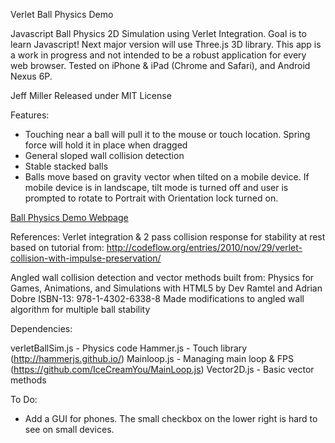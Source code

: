 Verlet Ball Physics Demo

Javascript Ball Physics 2D Simulation using Verlet Integration. Goal is to learn Javascript! Next major version will use Three.js 3D library. This app is a work in progress and not intended to be a robust application for every web browser. Tested on iPhone & iPad (Chrome and Safari), and Android Nexus 6P.

Jeff Miller 
Released under MIT License

Features:
- Touching near a ball will pull it to the mouse or touch location. Spring force will hold it in place when dragged
- General sloped wall collision detection
- Stable stacked balls
- Balls move based on gravity vector when tilted on a mobile device. If mobile device is in landscape, tilt 
  mode is turned off and user is prompted to rotate to Portrait with Orientation lock turned on.

[Ball Physics Demo Webpage](https://jmogl.github.io/VerletBallPhysicsDemo/)	

References:
Verlet integration & 2 pass collision response for stability at rest based on tutorial from:
http://codeflow.org/entries/2010/nov/29/verlet-collision-with-impulse-preservation/

Angled wall collision detection and vector methods built from:
Physics for Games, Animations, and Simulations with HTML5 by Dev Ramtel and Adrian Dobre
ISBN-13: 978-1-4302-6338-8
Made modifications to angled wall algorithm for multiple ball stability

Dependencies:

verletBallSim.js - Physics code
Hammer.js   - Touch library (http://hammerjs.github.io/)
Mainloop.js - Managing main loop & FPS (https://github.com/IceCreamYou/MainLoop.js)
Vector2D.js - Basic vector methods 

To Do:
- Add a GUI for phones. The small checkbox on the lower right is hard to see on small devices.
